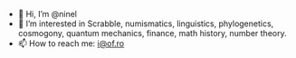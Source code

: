 - 👋 Hi, I’m @ninel
- 👀 I’m interested in Scrabble, numismatics, linguistics, phylogenetics, cosmogony, quantum mechanics, finance, math history, number theory.
- 📫 How to reach me: i@of.ro

<!---
ninel/ninel is a ✨ special ✨ repository because its `README.md` (this file) appears on your GitHub profile.
You can click the Preview link to take a look at your changes.
--->
